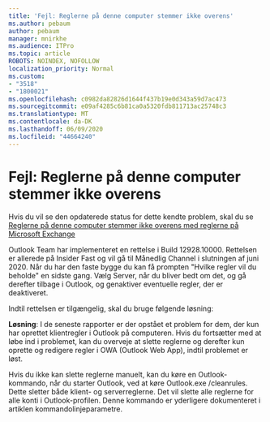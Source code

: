 ```yaml
---
title: 'Fejl: Reglerne på denne computer stemmer ikke overens'
ms.author: pebaum
author: pebaum
manager: mnirkhe
ms.audience: ITPro
ms.topic: article
ROBOTS: NOINDEX, NOFOLLOW
localization_priority: Normal
ms.custom:
- "3518"
- "1800021"
ms.openlocfilehash: c0982da82826d1644f437b19e0d343a59d7ac473
ms.sourcegitcommit: e09af4285c6b81ca0a5320fdb811713ac25748c3
ms.translationtype: MT
ms.contentlocale: da-DK
ms.lasthandoff: 06/09/2020
ms.locfileid: "44664240"
---
```

# <a name="error-the-rules-on-this-computer-do-not-match"></a>Fejl: Reglerne på denne computer stemmer ikke overens

Hvis du vil se den opdaterede status for dette kendte problem, skal du se [Reglerne på denne computer stemmer ikke overens med reglerne på Microsoft Exchange](https://support.office.com/article/d032e037-b224-429e-b325-633afde9b5f0)

Outlook Team har implementeret en rettelse i Build 12928.10000. Rettelsen er allerede på Insider Fast og vil gå til Månedlig Channel i slutningen af juni 2020. Når du har den faste bygge du kan få prompten "Hvilke regler vil du beholde" en sidste gang. Vælg Server, når du bliver bedt om det, og gå derefter tilbage i Outlook, og genaktiver eventuelle regler, der er deaktiveret.

Indtil rettelsen er tilgængelig, skal du bruge følgende løsning:

**Løsning**: I de seneste rapporter er der opstået et problem for dem, der kun har oprettet klientregler i Outlook på computeren. Hvis du fortsætter med at løbe ind i problemet, kan du overveje at slette reglerne og derefter kun oprette og redigere regler i OWA (Outlook Web App), indtil problemet er løst.

Hvis du ikke kan slette reglerne manuelt, kan du køre en Outlook-kommando, når du starter Outlook, ved at køre Outlook.exe /cleanrules. Dette sletter både klient- og serverreglerne. Det vil slette alle reglerne for alle konti i Outlook-profilen. Denne kommando er yderligere dokumenteret i artiklen kommandolinjeparametre.

